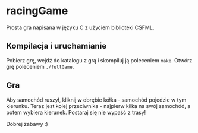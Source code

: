 # racingGame
Prosta gra napisana w języku C z użyciem biblioteki CSFML.

## Kompilacja i uruchamianie
Pobierz grę, wejdź do katalogu z grą i skompiluj ją poleceniem `make`. Otwórz grę poleceniem `./fullGame`.
## Gra
Aby samochód ruszył, kliknij w obrębie kółka - samochód pojedzie w tym kierunku.
Teraz jest kolej przeciwnika - najpierw kilka na swój samochód, a potem wybiera kierunek.
Postaraj się nie wypaść z trasy!

Dobrej zabawy :)
